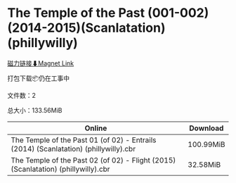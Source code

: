 # The Temple of the Past (001-002)(2014-2015)(Scanlatation)(phillywilly)

[磁力链接⬇Magnet Link](magnet:?xt=urn:btih:6cafb65ecd0a629b73434edbffd3fa78412f5cf0&dn=The%20Temple%20of%20the%20Past%20%28001-002%29%282014-2015%29%28Scanlatation%29%28phillywilly%29)

打包下载📦仍在工事中

文件数：2

总大小：133.56MiB

Online | Download
--- | ---
The Temple of the Past 01 (of 02) - Entrails (2014) (Scanlatation) (phillywilly).cbr | 100.99MiB
The Temple of the Past 02 (of 02) - Flight (2015) (Scanlatation) (phillywilly).cbr | 32.58MiB